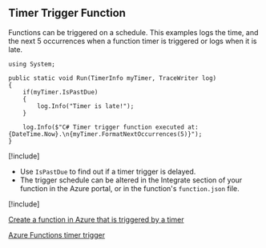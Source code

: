 ## Timer Trigger Function

Functions can be triggered on a schedule. This examples logs the time, and the next 5 occurrences when a function timer is triggered or logs when it is late. 

```
using System;

public static void Run(TimerInfo myTimer, TraceWriter log)
{
    if(myTimer.IsPastDue)
    {
        log.Info("Timer is late!");
    }

    log.Info($"C# Timer trigger function executed at: {DateTime.Now}.\n{myTimer.FormatNextOccurrences(5)}"); 
}
```

[!include[](../includes/takeaways-heading.md)]

- Use `IsPastDue` to find out if a timer trigger is delayed.
- The trigger schedule can be altered in the Integrate section of your function in the Azure portal, or in the function's `function.json` file.

[!include[](../includes/read-more-heading.md)]

[Create a function in Azure that is triggered by a timer](https://docs.microsoft.com/en-us/azure/azure-functions/functions-create-scheduled-function)

[Azure Functions timer trigger](https://docs.microsoft.com/en-us/azure/azure-functions/functions-bindings-timer)